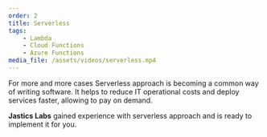```yaml
---
order: 2
title: Serverless
tags:
    - Lambda 
    - Cloud Functions
    - Azure Functions
media_file: /assets/videos/serverless.mp4
---
```


For more and more cases Serverless approach is becoming a common way of writing software. It helps to reduce IT operational costs and deploy services faster, allowing to pay on demand.

**Jastics Labs** gained experience with serverless approach and is ready to implement it for you.